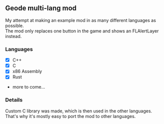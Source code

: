 ## Geode multi-lang mod

My attempt at making an example mod in as many different languages as possible.  
The mod only replaces one button in the game and shows an FLAlertLayer instead.

### Languages
- [x] C++
- [x] C
- [x] x86 Assembly
- [x] Rust
- more to come...

### Details
Custom C library was made, which is then used in the other languages.  
That's why it's mostly easy to port the mod to other languages.